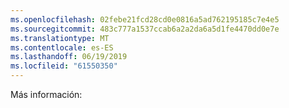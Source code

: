 ```yaml
---
ms.openlocfilehash: 02febe21fcd28cd0e0816a5ad762195185c7e4e5
ms.sourcegitcommit: 483c777a1537ccab6a2a2da6a5d1fe4470dd0e7e
ms.translationtype: MT
ms.contentlocale: es-ES
ms.lasthandoff: 06/19/2019
ms.locfileid: "61550350"
---
```

Más información: